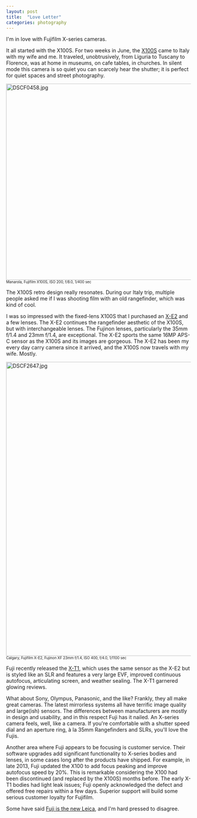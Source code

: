 ```yaml
---
layout: post
title:  "Love Letter"
categories: photography
---
```

I'm in love with Fujifilm X-series cameras.

It all started with the X100S. For two weeks in June, the [X100S](https://www.fujifilmusa.com/products/digital_cameras/x/fujifilm_x100s/) came to Italy 
with my wife and me. It traveled, unobtrusively, from Liguria to Tuscany to Florence,
was at home in museums, on cafe tables, in churches. In silent mode this camera
is so quiet you can scarcely hear the shutter; it is perfect for
quiet spaces and street photography.

<a href="http://www.flickr.com/photos/41695401@N00/9195850603/" title="DSCF0458.jpg by Rob Enns, on Flickr"><img src="http://farm6.staticflickr.com/5514/9195850603_5edc685b5d_c.jpg" width="800" height="534" alt="DSCF0458.jpg"></a>
<small><small>Manarola, Fujifilm X100S, ISO 200, f/8.0, 1/400 sec</small></small><br />

The X100S retro design really resonates.
During our Italy trip, multiple people asked me if I was shooting 
film with an old rangefinder, which was kind of cool. 

I was so impressed with the fixed-lens X100S that I purchased an [X-E2](https://www.fujifilmusa.com/products/digital_cameras/x/fujifilm_x_e2/) 
and a few lenses. The X-E2 continues the rangefinder aesthetic of the X100S, 
but with interchangeable lenses. 
The Fujinon lenses, particularly the 35mm f/1.4 and 23mm f/1.4, are exceptional.
The X-E2 sports the same 16MP APS-C sensor as the X100S and its images are gorgeous.
The X-E2 has been my every day carry camera since it arrived, and the X100S
now travels with my wife. Mostly.

<a href="http://www.flickr.com/photos/41695401@N00/13159530595/" title="DSCF2647.jpg by Rob Enns, on Flickr"><img src="http://farm4.staticflickr.com/3786/13159530595_182738528d_c.jpg" width="534" height="800" alt="DSCF2647.jpg"></a>
<small><small>Calgary, Fujifilm X-E2, Fujinon XF 23mm f/1.4, ISO 400, f/4.0, 1/1100 sec</small></small><br />

Fuji recently released the [X-T1](https://www.fujifilmusa.com/products/digital_cameras/x/fujifilm_x_t1/), 
which uses the same sensor as the X-E2 but is styled like an SLR and features
a very large EVF, improved continuous autofocus, articulating screen, and weather sealing.
The X-T1 garnered glowing reviews.

What about Sony, Olympus, Panasonic, and the like? Frankly, they all make
great cameras. The latest mirrorless systems all have terrific image
quality and large(ish) sensors. The differences between manufacturers are mostly in 
design and usability, and in this respect Fuji has it nailed. An X-series camera feels,
well, like a camera. If you're comfortable with a shutter speed dial and an
aperture ring, à la 35mm Rangefinders and SLRs, you'll love the Fujis.

Another area where Fuji appears to be focusing is customer service. Their
software upgrades add significant functionality to X-series bodies and lenses,
in some cases long after the products have shipped. For example, in late 2013, Fuji updated 
the X100 to add focus peaking and improve autofocus speed by 20%. This
is remarkable considering the X100 had
been discontinued (and replaced by the X100S) months before.
The early X-T1 bodies had light leak issues; Fuji openly acknowledged the defect
and offered free repairs within a few days.
Superior support will build some serious customer loyalty for Fujifilm.

Some have said [Fuji is the new Leica](http://zackarias.com/for-photographers/gear-gadgets/fuji-x100s-review-a-camera-walks-into-a-bar/), and I'm hard pressed to disagree.

